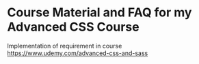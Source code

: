 # Course Material and FAQ for my Advanced CSS Course

Implementation of requirement in course https://www.udemy.com/advanced-css-and-sass
